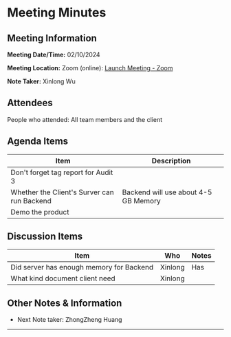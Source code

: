 # Meeting Minutes

## Meeting Information

**Meeting Date/Time:** 02/10/2024

**Meeting Location:** Zoom (online): [Launch Meeting - Zoom](https://anu.zoom.us/j/82320892529?pwd=r1sFRKhalHhXKuCi4eFE72RrBUwuor.1)

**Note Taker:** Xinlong Wu

## Attendees

People who attended: All team members and the client

## Agenda Items

| Item                                        | Description                          |
| ------------------------------------------- | ------------------------------------ |
| Don't forget tag report for Audit 3         |                                      |
| Whether the Client's Surver can run Backend | Backend will use about 4-5 GB Memory |
| Demo the product                            |                                      |

## Discussion Items

| Item                                     | Who     | Notes |
| ---------------------------------------- | ------- | ----- |
| Did server has enough memory for Backend | Xinlong | Has   |
| What kind document client need           | Xinlong |       |

## Other Notes & Information

- Next Note taker: ZhongZheng Huang

---
